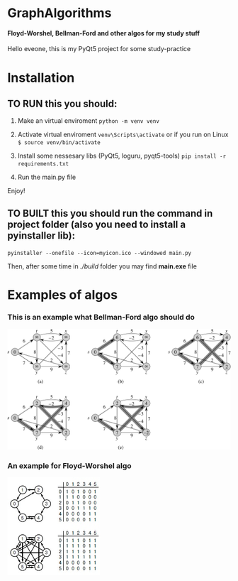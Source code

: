 # GraphAlgorithms
<h4>Floyd-Worshel, Bellman-Ford and other algos for my study stuff</h4>

Hello eveone, this is my PyQt5 project for some study-practice
# Installation 

## TO RUN this you should: 
1) Make an virtual enviroment 
   `python -m venv venv`
   
2) Activate virtual enviroment
   `venv\Scripts\activate`
   or if you run on Linux
   `$ source venv/bin/activate`
   
3) Install some nessesary libs (PyQt5, loguru, pyqt5-tools)
   `pip install -r requirements.txt`
   
3) Run the main.py file

Enjoy!

## TO BUILT this you should run the command in project folder (also you need to install a pyinstaller lib):
   `pyinstaller --onefile --icon=myicon.ico --windowed main.py`
   
   Then, after some time in <i>./build</i> folder you may find <b>main.exe</b> file

# Examples of algos 

### This is an example what Bellman-Ford algo should do
![Example screenshot](./bellman-ford_example.jpg)

### An example for Floyd-Worshel algo
![Example screenshot](./example.jpg)
